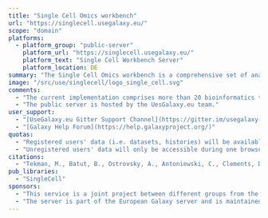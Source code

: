 ```yaml
---
title: "Single Cell Omics workbench"
url: "https://singlecell.usegalaxy.eu/"
scope: "domain"
platforms:
  - platform_group: "public-server"
    platform_url: "https://singlecell.usegalaxy.eu/"
    platform_text: "Single Cell Workbench Server"
    platform_location: DE
summary: "The Single Cell Omics workbench is a comprehensive set of analysis tools and consolidated workflows"
image: "/src/use/singlecell/logo_single_cell.svg"
comments:
  - "The current implementation comprises more than 20 bioinformatics tools dedicated to different research areas of single cell biology."
  - "The public server is hosted by the UesGalaxy.eu team."
user_support:
  - "[UseGalaxy.eu Gitter Support Channel](https://gitter.im/usegalaxy-eu/Lobby)"
  - "[Galaxy Help Forum](https://help.galaxyproject.org/)"
quotas:
  - "Registered users' data (i.e. datasets, histories) will be available as long as they are not deleted by the user. Once marked as deleted the datasets will be permanently removed within 14 days. If the user *purges* the dataset in the Galaxy, it will be removed immediately, permanently. An extended quota can be [requested](https://docs.google.com/forms/d/e/1FAIpQLSf9w2MOS6KOlu9XdhRSDqWnCDkzoVBqHJ3zH_My4p8D8ZgkIQ/viewform) for a limited time period in special cases."
  - "Unregistered users' data will only be accessible during one browser session, using a cookie to identify your data. This cookie is not used for any other purposes (e.g. tracking or analytics.) If UseGalaxy.eu service is not accessed for 90 days, those datasets will be permanently deleted."
citations:
  - "Tekman, M., Batut, B., Ostrovsky, A., Antoniewski, C., Clements, D., Ramirez, F., Etherington, G. J., Hotz, H.-R., Scholtalbers, J., Manning, J. R., Bellenger, L., Doyle, M. A., Heydarian, M., Huang, N., Soranzo, N., Moreno, P., Papatheodorou, I., Nekrutenko, A., Taylor, J., … Grüning, B. (2020). [A single-cell RNA-seq Training and Analysis Suite using the Galaxy Framework](https://doi.org/10.1101/2020.06.06.137570). *BioRxiv*, 2020.06.06.137570. https://doi.org/10.1101/2020.06.06.137570"
pub_libraries:
  - "SingleCell"
sponsors:
  - "This service is a joint project between different groups from the [Earlham Institute](http://www.earlham.ac.uk/), the [EMBL-EBI](https://www.ebi.ac.uk/), [EMBL](https://gbcs.embl.de/), the [Sorbonne University](http://artbio.fr/), [Peter MacCallum Cancer Centre](https://www.petermac.org/) and the [University of Freiburg](https://galaxyproject.eu/freiburg/)."
  - "The server is part of the European Galaxy server and is maintained by the [RNA Bioinformatics Center (RBC)](https://www.denbi.de/network/rna-bioinformatics-center-rbc) as part of [de.NBI](https://www.denbi.de/) and [ELIXIR](http://elixir-europe.org/)."
---
```

